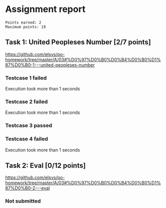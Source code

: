 # Assignment report
```
Points earned: 2
Maximum points: 19
```

## Task 1: United Peopleses Number [2/7 points]
https://github.com/elsys/po-homework/tree/master/A/03#%D0%97%D0%B0%D0%B4%D0%B0%D1%87%D0%B0-1---united-peopleses-number

### Testcase 1 failed
Execution took more than 1 seconds
### Testcase 2 failed
Execution took more than 1 seconds
### Testcase 3 passed
### Testcase 4 failed
Execution took more than 1 seconds

## Task 2: Eval [0/12 points]
https://github.com/elsys/po-homework/tree/master/A/03#%D0%97%D0%B0%D0%B4%D0%B0%D1%87%D0%B0-2---eval

### Not submitted
